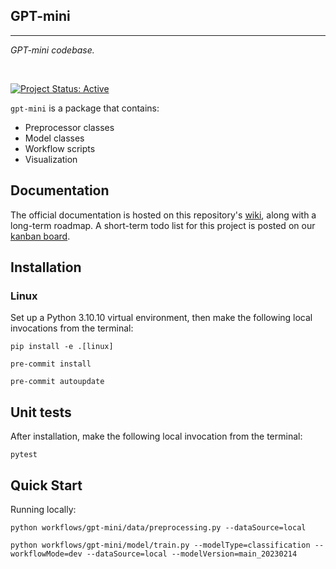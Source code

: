 ## GPT-mini

<hr>

*GPT-mini codebase.*

<br>

[![Project Status: Active](https://www.repostatus.org/badges/latest/active.svg)](https://www.repostatus.org/#active)

`gpt-mini` is a package that contains:

- Preprocessor classes
- Model classes
- Workflow scripts
- Visualization

## Documentation

The official documentation is hosted on this repository's [wiki](), along with a long-term roadmap. A short-term todo list for this project is posted on our [kanban board]().


## Installation

### Linux

Set up a Python 3.10.10 virtual environment, then make the following local invocations from the terminal:

```
pip install -e .[linux]

pre-commit install

pre-commit autoupdate
```

## Unit tests

After installation, make the following local invocation from the terminal:
```
pytest
```

## Quick Start

Running locally:
```
python workflows/gpt-mini/data/preprocessing.py --dataSource=local

python workflows/gpt-mini/model/train.py --modelType=classification --workflowMode=dev --dataSource=local --modelVersion=main_20230214
```
